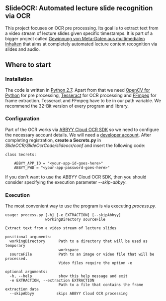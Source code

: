 SlideOCR: Automated lecture slide recognition via OCR
-----------------------------------------------------

This project focuses on OCR pre processing. Its goal is to extract text from a video stream of lecture slides given specific timestamps. It is part of a bigger project called [Gewinnung von Meta-Daten aus multimedialen Inhalten][seminar-link] that aims at completely automated lecture content recognition via slides and audio.

   [seminar-link]: http://apache.cs.uni-potsdam.de/de/profs/ifi/mm/lehre

Where to start
--------------

### Installation ###

The code is written in [Python 2.7][python]. Apart from that we need [OpenCV for Python][opencv] for pre processing, [Tesseract][tesseract] for OCR processing and [FFmpeg][ffmpeg] for frame extraction. Tesseract and FFmpeg have to be in our path variable. We recommend the 32-Bit version of every program and library.

   [python]: http://www.python.org/download/releases/2.7.6/
   [opencv]: http://opencvpython.blogspot.de/2012/05/install-opencv-in-windows-for-python.html
   [tesseract]: https://code.google.com/p/tesseract-ocr/
   [ffmpeg]: http://www.ffmpeg.org/
   
   [dateutil]: http://www.lfd.uci.edu/~gohlke/pythonlibs/#python-dateutil
   [pyparsing]: http://www.lfd.uci.edu/~gohlke/pythonlibs/#pyparsing
   [six]: http://www.lfd.uci.edu/~gohlke/pythonlibs/#six

### Configuration ###

Part of the OCR works via [ABBYY Cloud OCR SDK][abbyy] so we need to configure the necessary account details. We will need a [developer account][abbyy-register]. After completing registration, **create a Secrets.py** in *SlideOCR/SlideOcrCode/slideocr/conf* and insert the following code:

    class Secrets:
        
        ABBYY_APP_ID = "<your-app-id-goes-here>"
        ABBYY_PWD = "<your-app-password-goes-here>"

If you don't want to use the ABBYY Cloud OCR SDK, then you should consider specifying the execution parameter *--skip-abbyy*.

   [abbyy]: http://ocrsdk.com/
   [abbyy-register]: http://cloud.ocrsdk.com/Account/Register

### Execution ###

The most convenient way to use the program is via executing *process.py*.

    usage: process.py [-h] [-e EXTRACTION] [--skipAbbyy]
                      workingDirectory sourceFile
    
    Extract text from a video stream of lecture slides
    
    positional arguments:
      workingDirectory      Path to a directory that will be used as temporary
                            workspace
      sourceFile            Path to an image or video file that will be processed.
                            Video files require the option -e
    
    optional arguments:
      -h, --help            show this help message and exit
      -e EXTRACTION, --extraction EXTRACTION
                            Path to a file that contains the frame extraction data
      --skipAbbyy          skips ABBYY Cloud OCR processing
